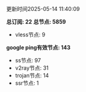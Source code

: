 更新时间2025-05-14 11:40:09

**总订阅: 22**
**总节点: 5859**
- vless节点: 9

**google ping有效节点: 143**
- ss节点: 97
- v2ray节点: 31
- trojan节点: 14
- ssr节点: 1
